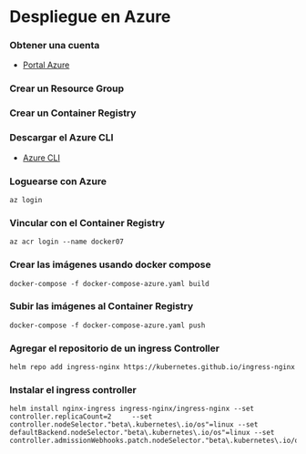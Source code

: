 # Despliegue en Azure

### Obtener una cuenta

- [Portal Azure](https://portal.azure.com)

### Crear un Resource Group

### Crear un Container Registry

### Descargar el Azure CLI

- [Azure CLI](https://docs.microsoft.com/en-us/cli/azure/install-azure-cli-windows?tabs=azure-cli)

### Loguearse con Azure

```
az login
```

### Vincular con el Container Registry

```
az acr login --name docker07
```

### Crear las imágenes usando docker compose

```
docker-compose -f docker-compose-azure.yaml build
```

### Subir las imágenes al Container Registry

```
docker-compose -f docker-compose-azure.yaml push
```

### Agregar el repositorio de un ingress Controller

```
helm repo add ingress-nginx https://kubernetes.github.io/ingress-nginx
```

### Instalar el ingress controller

```
helm install nginx-ingress ingress-nginx/ingress-nginx --set controller.replicaCount=2     --set controller.nodeSelector."beta\.kubernetes\.io/os"=linux --set defaultBackend.nodeSelector."beta\.kubernetes\.io/os"=linux --set controller.admissionWebhooks.patch.nodeSelector."beta\.kubernetes\.io/os"=linux
```
